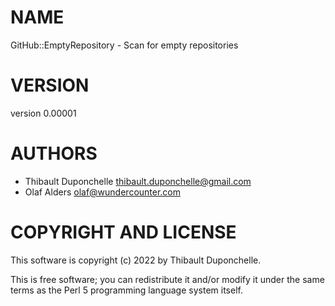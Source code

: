 # NAME

GitHub::EmptyRepository - Scan for empty repositories

# VERSION

version 0.00001

# AUTHORS

- Thibault Duponchelle <thibault.duponchelle@gmail.com>
- Olaf Alders <olaf@wundercounter.com>

# COPYRIGHT AND LICENSE

This software is copyright (c) 2022 by Thibault Duponchelle.

This is free software; you can redistribute it and/or modify it under
the same terms as the Perl 5 programming language system itself.
